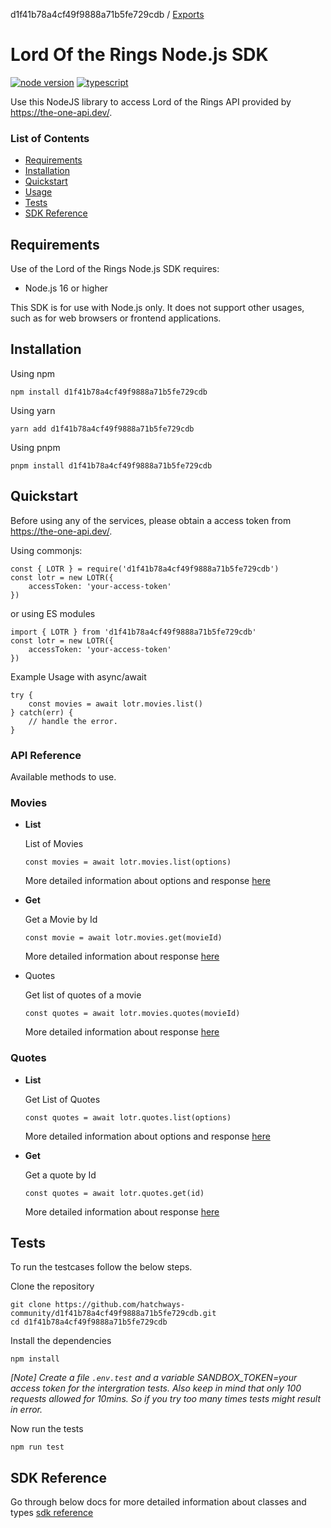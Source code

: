 d1f41b78a4cf49f9888a71b5fe729cdb / [Exports](modules.md)

# Lord Of the Rings Node.js SDK

[![node version](https://badgen.net/badge/node/>=16?icon=node)]() [![typescript](https://badges.aleen42.com/src/typescript.svg)]()

Use this NodeJS library to access Lord of the Rings API provided by https://the-one-api.dev/.

### List of Contents

- [Requirements](##requirements)
- [Installation](#installation)
- [Quickstart](#quickstart)
- [Usage](#usage)
- [Tests](#tests)
- [SDK Reference](#sdk-reference)

## Requirements

Use of the Lord of the Rings Node.js SDK requires:

- Node.js 16 or higher

This SDK is for use with Node.js only. It does not support other usages, such as for web browsers or frontend applications.

## Installation

Using npm

```
npm install d1f41b78a4cf49f9888a71b5fe729cdb
```

Using yarn

```
yarn add d1f41b78a4cf49f9888a71b5fe729cdb
```

Using pnpm

```
pnpm install d1f41b78a4cf49f9888a71b5fe729cdb
```

## Quickstart

Before using any of the services, please obtain a access token from https://the-one-api.dev/.

Using commonjs:

```
const { LOTR } = require('d1f41b78a4cf49f9888a71b5fe729cdb')
const lotr = new LOTR({
    accessToken: 'your-access-token'
})
```

or using ES modules

```
import { LOTR } from 'd1f41b78a4cf49f9888a71b5fe729cdb'
const lotr = new LOTR({
    accessToken: 'your-access-token'
})
```

Example Usage with async/await

```
try {
    const movies = await lotr.movies.list()
} catch(err) {
    // handle the error.
}

```

### API Reference

Available methods to use.

### Movies

- **List**

  List of Movies

  ```
  const movies = await lotr.movies.list(options)
  ```

  More detailed information about options and response [here](https://github.com/hatchways-community/d1f41b78a4cf49f9888a71b5fe729cdb/blob/dev/docs/classes/api_movies.Movies.md#list)

- **Get**

  Get a Movie by Id

  ```
  const movie = await lotr.movies.get(movieId)
  ```

  More detailed information about response [here](https://github.com/hatchways-community/d1f41b78a4cf49f9888a71b5fe729cdb/blob/dev/docs/classes/api_movies.Movies.md#get)

- Quotes

  Get list of quotes of a movie

  ```
  const quotes = await lotr.movies.quotes(movieId)
  ```

  More detailed information about response [here](https://github.com/hatchways-community/d1f41b78a4cf49f9888a71b5fe729cdb/blob/dev/docs/classes/api_movies.Movies.md#quotes)

### Quotes

- **List**

  Get List of Quotes

  ```
  const quotes = await lotr.quotes.list(options)
  ```

  More detailed information about options and response [here](https://github.com/hatchways-community/d1f41b78a4cf49f9888a71b5fe729cdb/blob/dev/docs/classes/api_quotes.Quotes.md#list)

- **Get**

  Get a quote by Id

  ```
  const quotes = await lotr.quotes.get(id)
  ```

  More detailed information about response [here](https://github.com/hatchways-community/d1f41b78a4cf49f9888a71b5fe729cdb/blob/dev/docs/classes/api_quotes.Quotes.md#get)

## Tests

To run the testcases follow the below steps.

Clone the repository

```
git clone https://github.com/hatchways-community/d1f41b78a4cf49f9888a71b5fe729cdb.git
cd d1f41b78a4cf49f9888a71b5fe729cdb
```

Install the dependencies

```
npm install
```

*[Note] Create a file `.env.test` and a variable SANDBOX_TOKEN=*your access token* for the intergration tests. Also keep in mind that only 100 requests allowed for 10mins. So if you try too many times tests might result in error.*

Now run the tests

```
npm run test
```

## SDK Reference

Go through below docs for more detailed information about classes and types
[sdk reference](https://github.com/hatchways-community/d1f41b78a4cf49f9888a71b5fe729cdb/blob/dev/docs/classes/index.LOTR.md)
